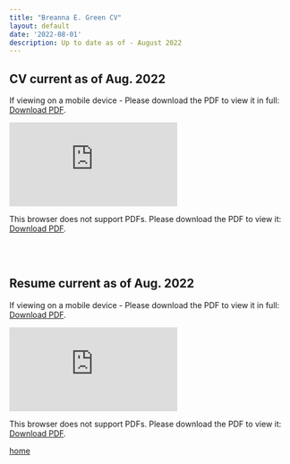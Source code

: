 ```yaml
---
title: "Breanna E. Green CV"
layout: default
date: '2022-08-01'
description: Up to date as of - August 2022
---
```


## CV current as of Aug. 2022



<p>If viewing on a mobile device - Please download the PDF to view it in full: <a href="https://bregreen.github.io/assets/pdfs/CV_BEGreen_082022.pdf">Download PDF</a>.</p>


<object data="https://bregreen.github.io/assets/pdfs/CV_BEGreen_082022.pdf" type="application/pdf" width="100%" height="875px">
    <embed src="https://bregreen.github.io/assets/pdfs/CV_BEGreen_082022.pdf" type="application/pdf">
        <p>This browser does not support PDFs. Please download the PDF to view it: <a href="https://bregreen.github.io/assets/pdfs/CV_BEGreen_082022.pdf">Download PDF</a>.</p>
    </embed>
</object>

<br>
<br>

## Resume current as of Aug. 2022


<p>If viewing on a mobile device - Please download the PDF to view it in full: <a href="https://bregreen.github.io/assets/pdfs/Resume_2022-08.pdf">Download PDF</a>.</p>


<object data="https://bregreen.github.io/assets/pdfs/Resume_2022-08.pdf" type="application/pdf" width="100%" height="875px">
    <embed src="https://bregreen.github.io/assets/pdfs/Resume_2022-08.pdf" type="application/pdf">
        <p>This browser does not support PDFs. Please download the PDF to view it: <a href="https://bregreen.github.io/assets/pdfs/Resume_2022-08.pdf">Download PDF</a>.</p>
    </embed>
</object>



[home](./)
